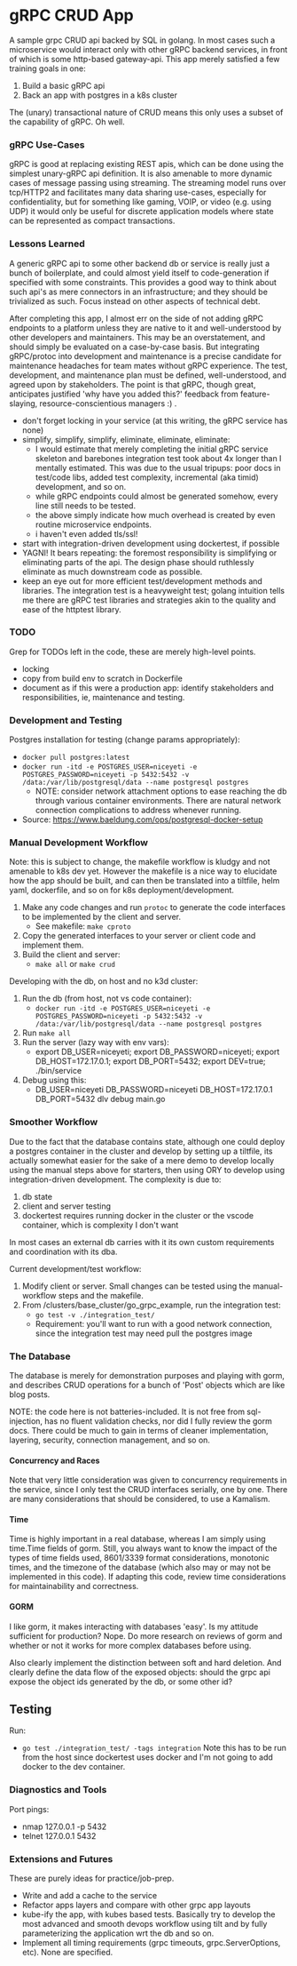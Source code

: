 # gRPC CRUD App

A sample grpc CRUD api backed by SQL in golang. 
In most cases such a microservice would interact only with other gRPC
backend services, in front of which is some http-based gateway-api.
This app merely satisfied a few training goals in one:
1) Build a basic gRPC api
2) Back an app with postgres in a k8s cluster

The (unary) transactional nature of CRUD means this only uses a subset of the capability of gRPC.
Oh well.

### gRPC Use-Cases

gRPC is good at replacing existing REST apis, which can be done using the simplest unary-gRPC api definition. It is also amenable to more dynamic cases of message passing using streaming.
The streaming model runs over tcp/HTTP2 and facilitates many data sharing use-cases, especially
for confidentiality, but for something like gaming, VOIP, or video (e.g. using UDP) it would only be useful for discrete application models where state can be represented as compact transactions.


### Lessons Learned

A generic gRPC api to some other backend db or service is really just a bunch of boilerplate,
and could almost yield itself to code-generation if specified with some constraints. This
provides a good way to think about such api's as mere connectors in an infrastructure; and
they should be trivialized as such. Focus instead on other aspects of technical debt.

After completing this app, I almost err on the side of not adding gRPC endpoints to a platform unless they are native to it and well-understood by other developers and maintainers. This may be an overstatement, and should simply be evaluated on a case-by-case basis. But integrating gRPC/protoc into development and maintenance is a precise candidate for maintenance headaches for team mates without gRPC experience. The test, development, and maintenance plan must be defined, well-understood, and agreed upon by stakeholders. The point is that gRPC, though great, anticipates justified 'why have you added this?' feedback from feature-slaying, resource-conscientious managers :) .
* don't forget locking in your service (at this writing, the gRPC service has none)
* simplify, simplify, simplify, eliminate, eliminate, eliminate:
    * I would estimate that merely completing the initial gRPC service skeleton and barebones integration
      test took about 4x longer than I mentally estimated. This was due to the usual tripups: poor docs in test/code libs, added test complexity, incremental (aka timid) development, and so on.
    * while gRPC endpoints could almost be generated somehow, every line still needs to be tested.
    * the above simply indicate how much overhead is created by even routine microservice endpoints.
    * i haven't even added tls/ssl!
* start with integration-driven development using dockertest, if possible
* YAGNI! It bears repeating: the foremost responsibility is simplifying or eliminating parts of the api. The design phase should ruthlessly eliminate as much downstream code as possible.
* keep an eye out for more efficient test/development methods and libraries. The integration test is a heavyweight test; golang intuition tells me there are gRPC test libraries and strategies akin to the quality and ease of the httptest library.

### TODO
Grep for TODOs left in the code, these are merely high-level points.
- locking
- copy from build env to scratch in Dockerfile
- document as if this were a production app: identify stakeholders and responsibilities,
  ie, maintenance and testing.

### Development and Testing

Postgres installation for testing (change params appropriately):
* `docker pull postgres:latest`
* `docker run -itd -e POSTGRES_USER=niceyeti -e POSTGRES_PASSWORD=niceyeti -p 5432:5432 -v /data:/var/lib/postgresql/data --name postgresql postgres`
    * NOTE: consider network attachment options to ease reaching the db through various container environments.
      There are natural network connection complications to address whenever running.
* Source: https://www.baeldung.com/ops/postgresql-docker-setup

### Manual Development Workflow

Note: this is subject to change, the makefile workflow is kludgy and not amenable to k8s dev yet.
However the makefile is a nice way to elucidate how the app should be built, and can then
be translated into a tiltfile, helm yaml, dockerfile, and so on for k8s deployment/development.

1) Make any code changes and run `protoc` to generate the code interfaces to be implemented by the client and server.
    * See makefile: `make cproto`
2) Copy the generated interfaces to your server or client code and implement them.
3) Build the client and server:
    * `make all` or `make crud`

Developing with the db, on host and no k3d cluster:
1) Run the db (from host, not vs code container):
    * `docker run -itd -e POSTGRES_USER=niceyeti -e POSTGRES_PASSWORD=niceyeti -p 5432:5432 -v /data:/var/lib/postgresql/data --name postgresql postgres`
2) Run `make all`
3) Run the server (lazy way with env vars):
    * export DB_USER=niceyeti; export DB_PASSWORD=niceyeti; export DB_HOST=172.17.0.1; export DB_PORT=5432; export DEV=true; ./bin/service
4) Debug using this:
    * DB_USER=niceyeti DB_PASSWORD=niceyeti DB_HOST=172.17.0.1 DB_PORT=5432 dlv debug main.go

### Smoother Workflow

Due to the fact that the database contains state, although one could deploy a postgres container
in the cluster and develop by setting up a tiltfile, its actually somewhat easier for the sake of a
mere demo to develop locally using the manual steps above for starters, then using ORY to develop
using integration-driven development. The complexity is due to:
1) db state
2) client and server testing
3) dockertest requires running docker in the cluster or the vscode container, which is complexity I don't want

In most cases an external db carries with it its own custom requirements and coordination with its dba.

Current development/test workflow:
1) Modify client or server. Small changes can be tested using the manual-workflow steps and the makefile.
2) From /clusters/base_cluster/go_grpc_example, run the integration test:
    * `go test -v ./integration_test/`
    * Requirement: you'll want to run with a good network connection, since the integration test may need pull the postgres image

### The Database

The database is merely for demonstration purposes and playing with gorm,
and describes CRUD operations for a bunch of 'Post' objects which are like blog posts.

NOTE: the code here is not batteries-included.
It is not free from sql-injection, has no fluent validation checks, nor did I fully review the gorm docs.
There could be much to gain in terms of cleaner implementation, layering, security, connection management, and so on.

#### Concurrency and Races
Note that very little consideration was given to concurrency requirements in the service,
since I only test the CRUD interfaces serially, one by one. There are many considerations
that should be considered, to use a Kamalism.

#### Time
Time is highly important in a real database, whereas I am simply using time.Time fields of gorm.
Still, you always want to know the impact of the types of time fields used, 8601/3339 format considerations,
monotonic times, and the timezone of the database (which also may or may not be implemented in this code).
If adapting this code, review time considerations for maintainability and correctness.

#### GORM
I like gorm, it makes interacting with databases 'easy'. Is my attitude sufficient for production? Nope.
Do more research on reviews of gorm and whether or not it works for more complex databases before using.

Also clearly implement the distinction between soft and hard deletion.
And clearly define the data flow of the exposed objects: should the grpc api expose the object
ids generated by the db, or some other id?

## Testing

Run:
* `go test ./integration_test/ -tags integration`
Note this has to be run from the host since dockertest uses docker and I'm not going to add docker to the dev container.

### Diagnostics and Tools

Port pings:
* nmap 127.0.0.1 -p 5432
* telnet 127.0.0.1 5432

### Extensions and Futures

These are purely ideas for practice/job-prep.
- Write and add a cache to the service
- Refactor apps layers and compare with other grpc app layouts
- kube-ify the app, with kubes based tests. Basically try to develop the most advanced and smooth
  devops workflow using tilt and by fully parameterizing the application wrt the db and so on.
- Implement all timing requirements (grpc timeouts, grpc.ServerOptions, etc). None are specified.
